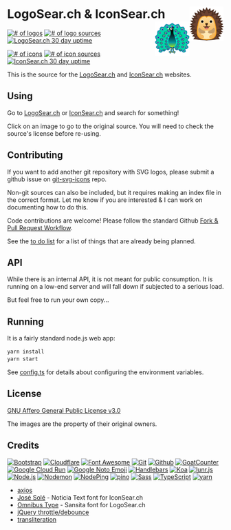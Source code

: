 # LogoSear.ch & IconSear.ch [<img alt="IconSearch Logo" src="static/iconsearch/favicon.svg" height="80" align="right" />](https://iconsear.ch/) [<img alt="LogoSearch Logo" src="static/logosearch/favicon.svg" height="80" align="right" />](https://logosear.ch/)

[![# of logos](https://img.shields.io/badge/dynamic/json.svg?label=logos&url=https%3A%2F%2Flogosear.ch%2Fstatus.json&query=%24.imagecount)](https://logosear.ch/)
[![# of logo sources](https://img.shields.io/badge/dynamic/json.svg?label=logo%20sources&url=https%3A%2F%2Flogosear.ch%2Fstatus.json&query=%24.sourcecount)](https://logosear.ch/sources/index.html)
[![LogoSear.ch 30 day uptime](https://img.shields.io/nodeping/uptime/1q4eb7g7-qh9u-4q9p-8tfd-5glw1j16n57n.svg?label=LogoSearch%2030-day%20uptime&style=flat)](https://nodeping.com/reports/checks/1q4eb7g7-qh9u-4q9p-8tfd-5glw1j16n57n)

[![# of icons](https://img.shields.io/badge/dynamic/json.svg?label=icons&url=https%3A%2F%2Ficonsear.ch%2Fstatus.json&query=%24.imagecount)](https://iconsear.ch/)
[![# of icon sources](https://img.shields.io/badge/dynamic/json.svg?label=icon%20sources&url=https%3A%2F%2Ficonsear.ch%2Fstatus.json&query=%24.sourcecount)](https://iconsear.ch/sources/index.html)
[![IconSear.ch 30 day uptime](https://img.shields.io/nodeping/uptime/nfbzxwky-g24l-48wr-842z-kk7ldz1iv881.svg?label=IconSearch%2030-day%20uptime&style=flat)](https://nodeping.com/reports/checks/nfbzxwky-g24l-48wr-842z-kk7ldz1iv881)

This is the source for the [LogoSear.ch](https://logosear.ch/) and [IconSear.ch](https://iconsear.ch/) websites.

## Using

Go to [LogoSear.ch](https://logosear.ch/search.html) or [IconSear.ch](https://iconsear.ch/search.html) and search for something!

Click on an image to go to the original source.  You will need to check the source's license before re-using.

## Contributing

If you want to add another git repository with SVG logos, please submit a github issue on [git-svg-icons](https://github.com/VectorLogoZone/git-svg-icons/issues/new) repo.

Non-git sources can also be included, but it requires making an index file in the correct format.  Let me know if you are interested & I can work on documenting how to do this.

Code contributions are welcome!  Please follow the standard Github [Fork & Pull Request Workflow](https://gist.github.com/Chaser324/ce0505fbed06b947d962).

See the [to do list](TODO.md) for a list of things that are already being planned.

## API

While there is an internal API, it is not meant for public consumption.  It is running on a low-end
server and will fall down if subjected to a serious load.

But feel free to run your own copy...

## Running

It is a fairly standard node.js web app:

```bash
yarn install
yarn start
```

See [config.ts](https://github.com/VectorLogoZone/logosearch/blob/main/src/config.ts) for details about configuring the environment variables.

## License

[GNU Affero General Public License v3.0](LICENSE.txt)

The images are the property of their original owners.

## Credits

[![Bootstrap](https://www.vectorlogo.zone/logos/getbootstrap/getbootstrap-ar21.svg)](https://getbootstrap.com/ "HTML/CSS Framework")
[![Cloudflare](https://www.vectorlogo.zone/logos/cloudflare/cloudflare-ar21.svg)](https://www.cloudflare.com/ "CDN")
[![Font Awesome](https://www.vectorlogo.zone/logos/font-awesome/font-awesome-ar21.svg)](https://fontawesome.com/ "Navbar icons")
[![Git](https://www.vectorlogo.zone/logos/git-scm/git-scm-ar21.svg)](https://git-scm.com/ "Version control")
[![Github](https://www.vectorlogo.zone/logos/github/github-ar21.svg)](https://github.com/ "Code hosting and CI")
[![GoatCounter](https://www.vectorlogo.zone/logos/goatcounter/goatcounter-ar21.svg)](https://www.goatcounter.com/ "Traffic Measurement")
[![Google Cloud Run](https://www.vectorlogo.zone/logos/google_cloud_run/google_cloud_run-ar21.svg)](https://cloud.google.com/run/ "Hosting")
[![Google Noto Emoji](https://www.vectorlogo.zone/logos/google/google-ar21.svg)](https://github.com/googlefonts/noto-emoji/blob/master/svg/emoji_u1f99a.svg "Logo/Favicon")
[![Handlebars](https://www.vectorlogo.zone/logos/handlebarsjs/handlebarsjs-ar21.svg)](https://handlebarsjs.com/ "Templating")
[![Koa](https://www.vectorlogo.zone/logos/koajs/koajs-ar21.svg)](https://koajs.com/ "Web framework")
[![lunr.js](https://www.vectorlogo.zone/logos/lunrjs/lunrjs-ar21.svg)](https://lunrjs.com/ "Full-text search")
[![Node.js](https://www.vectorlogo.zone/logos/nodejs/nodejs-ar21.svg)](https://nodejs.org/ "Application Server")
[![Nodemon](https://www.vectorlogo.zone/logos/nodemonio/nodemonio-ar21.svg)](https://nodemon.io/ "Development tool")
[![NodePing](https://www.vectorlogo.zone/logos/nodeping/nodeping-ar21.svg)](https://nodeping.com?rid=201109281250J5K3P "Uptime monitoring")
[![pino](https://www.vectorlogo.zone/logos/getpinoio/getpinoio-ar21.svg)](https://www.getpino.io/ "Logging")
[![Sass](https://www.vectorlogo.zone/logos/sass-lang/sass-lang-ar21.svg)](https://sass-lang.com/ "CSS tooling")
[![TypeScript](https://www.vectorlogo.zone/logos/typescriptlang/typescriptlang-ar21.svg)](https://www.typescriptlang.org/ "Programming Language")
[![yarn](https://www.vectorlogo.zone/logos/yarnpkg/yarnpkg-ar21.svg)](https://yarnpkg.com/en/ "JS Package Management")

- [axios](https://github.com/axios/axios)
- [José Solé](https://jmsole.cl/) - Noticia Text font for IconSear.ch
- [Omnibus Type](https://www.omnibus-type.com/fonts/sansita/) - Sansita font for LogoSear.ch
- [jQuery throttle/debounce](http://benalman.com/projects/jquery-throttle-debounce-plugin/)
- [transliteration](https://github.com/dzcpy/transliteration)
